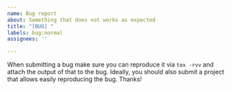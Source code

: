 ```yaml
---
name: Bug report
about: Something that does not works as expected
title: "[BUG] "
labels: bug:normal
assignees: ''

---
```


When submitting a bug make sure you can reproduce it via ``tox -rvv`` and attach the output of that to the bug. Ideally, you should also submit a project that allows easily reproducing the bug. Thanks!
